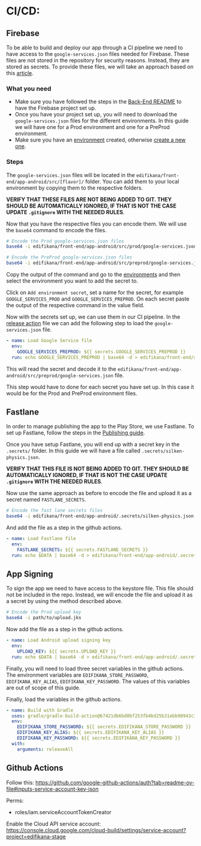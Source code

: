 # CI/CD:

## Firebase

To be able to build and deploy our app through a CI pipeline we need to have access to the `google-services.json` files 
needed for Firebase. These files are not stored in the repository for security reasons. Instead, they are stored as
secrets. To provide these files, we will take an approach based on this [article](https://sheldon-okware.medium.com/want-to-add-google-services-json-into-your-github-actions-ci-cd-pipeline-e2c35b15456a).

### What you need
- Make sure you have followed the steps in the [Back-End README](../../../edifikana/back-end/README.md) to have the Firebase project set up.
- Once you have your project set up, you will need to download the `google-services.json` files for the different environments. In this guide we will have one for a Prod environment and one for a PreProd environment. 
- Make sure you have an [environment](https://github.com/CodeHavenX/MonoRepo/settings/environments) created, otherwise [create a new one](https://github.com/CodeHavenX/MonoRepo/settings/environments/new).

### Steps

The `google-services.json` files will be located in the `edifikana/front-end/app-android/src/[flavor]/` folder. 
You can add them to your local environment by copying them to the respective folders. 

**VERIFY THAT THESE FILES ARE NOT BEING ADDED TO GIT. THEY SHOULD BE AUTOMATICALLY IGNORED, IF THAT IS NOT THE CASE 
UPDATE `.gitignore` WITH THE NEEDED RULES**. 

Now that you have the respective files you can encode them. We will use the `base64` command to encode the files.

```bash
# Encode the Prod google-services.json files
base64 -i edifikana/front-end/app-android/src/prod/google-services.json

# Encode the PreProd google-services.json files
base64 -i edifikana/front-end/app-android/src/preprod/google-services.json
```

Copy the output of the command and go to the [environments](https://github.com/CodeHavenX/MonoRepo/settings/environments/)
and then select the environment you want to add the secret to. 

Click on `Add environment secret`, set a name for the secret, for example `GOOGLE_SERVICES_PROD` and `GOOGLE_SERVICES_PREPROD`. 
On each secret paste the output of the respective command in the value field.

Now with the secrets set up, we can use them in our CI pipeline. In the [release action](../../../.github/workflows/buildRelease.yml)
file we can add the following step to load the `google-services.json` file.

```YAML
- name: Load Google Service file
  env:
    GOOGLE_SERVICES_PREPROD: ${{ secrets.GOOGLE_SERVICES_PREPROD }}
  run: echo GOOGLE_SERVICES_PREPROD | base64 -d > edifikana/front-end/app-android/src/preprod/google-services.json
```

This will read the secret and decode it to the `edifikana/front-end/app-android/src/preprod/google-services.json` file.

This step would have to done for each secret you have set up. In this case it would be for the Prod and PreProd environment files.

## Fastlane

In order to manage publishing the app to the Play Store, we use Fastlane. 
To set up Fastlane, follow the steps in the [Publishing guide](../../../edifikana/front-end/app-android/PUBLISHING.md).

Once you have setup Fastlane, you will end up with a secret key in the `.secrets/` folder. In this guide we will have
a file called `.secrets/silken-physics.json`.

**VERIFY THAT THIS FILE IS NOT BEING ADDED TO GIT. THEY SHOULD BE AUTOMATICALLY IGNORED, IF THAT IS NOT THE CASE
UPDATE `.gitignore` WITH THE NEEDED RULES**.

Now use the same approach as before to encode the file and upload it as a secret named `FASTLANE_SECRETS`.

```bash
# Encode the fast lane secrets files
base64 -i edifikana/front-end/app-android/.secrets/silken-physics.json
```

And add the file as a step in the github actions.

```YAML
- name: Load Fastlane file
  env:
    FASTLANE_SECRETS: ${{ secrets.FASTLANE_SECRETS }}
  run: echo $DATA | base64 -d > edifikana/front-end/app-android/.secrets/silken-physics.json
```

## App Signing

To sign the app we need to have access to the keystore file. This file should not be included in the repo.
Instead, we will encode the file and upload it as a secret by using the method described above.

```bash
# Encode the Prod upload key
base64 -i path/to/upload.jks
```

Now add the file as a step in the github actions.

```YAML
- name: Load Android upload signing key
  env:
    UPLOAD_KEY: ${{ secrets.UPLOAD_KEY }}
  run: echo $DATA | base64 -d > edifikana/front-end/app-android/.secrets/upload.jks
```

Finally, you will need to load three secret variables in the github actions. The
environment variables are `EDIFIKANA_STORE_PASSWORD`, `EDIFIKANA_KEY_ALIAS`, `EDIFIKANA_KEY_PASSWORD`.
The values of this variables are out of scope of this guide.

Finally, load the variables in the github actions.

```YAML
- name: Build with Gradle
  uses: gradle/gradle-build-action@67421db6bd0bf253fb4bd25b31ebb98943c375e1
  env:
    EDIFIKANA_STORE_PASSWORD: ${{ secrets.EDIFIKANA_STORE_PASSWORD }}
    EDIFIKANA_KEY_ALIAS: ${{ secrets.EDIFIKANA_KEY_ALIAS }}
    EDIFIKANA_KEY_PASSWORD: ${{ secrets.EDIFIKANA_KEY_PASSWORD }}
  with:
    arguments: releaseAll
```

## Github Actions
Follow this: https://github.com/google-github-actions/auth?tab=readme-ov-file#inputs-service-account-key-json

Perms:
- roles/iam.serviceAccountTokenCreator

Enable the Cloud API service account: https://console.cloud.google.com/cloud-build/settings/service-account?project=edifikana-stage
